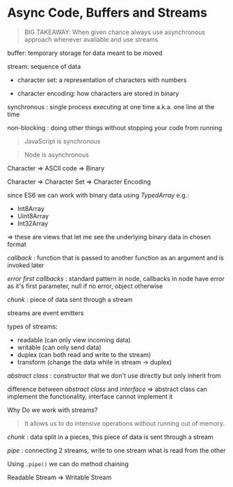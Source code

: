 # Async Code, Buffers and Streams

> BIG TAKEAWAY:  When given chance always use asynchronous approach whenever available and use streams 

buffer: temporary storage for data meant to be moved 

stream: sequence of data 

- character set: a representation of characters with numbers

- character encoding: how characters are stored in binary
    

synchronous  :  single process executing at one time a.k.a. one line at the time 

non-blocking : doing other things without stopping your code from running 

> JavaScript is synchronous

> Node is asynchronous

Character ⇒ ASCII code ⇒ Binary 

Character ⇒ Character Set ⇒ Character Encoding

since ES6 we can work with binary data using *TypedArray* e.g.: 
* Int8Array
* Uint8Array
* Int32Array

=> these are views that let me see the underlying binary data in chosen format

*callback* : function that is passed to another function as an argument and is invoked later 

*error first callbacks* : standard pattern in node, callbacks in node have error as it's first parameter, null if no error, object otherwise

*chunk* : piece of data sent through a stream 

streams are event emitters 

types of streams: 
* readable (can only view incoming data) 
* writable (can only send data)
* duplex (can both read and write to the stream)
* transform (change the data while in stream -> duplex)

*abstract class* : constructor that we don't use directly but only inherit from

difference between *abstract class* and *interface* => abstract class can implement the functionality, interface cannot implement it 

Why Do we work with streams? 
> It allows us to do intensive operations without running out of memory.

*chunk* : data split in a pieces, this piece of data is sent through a stream 

*pipe* : connecting 2 streams, write to one stream what is read from the other 

Using `.pipe()` we can do method chaining 

Readable Stream => Writable Stream